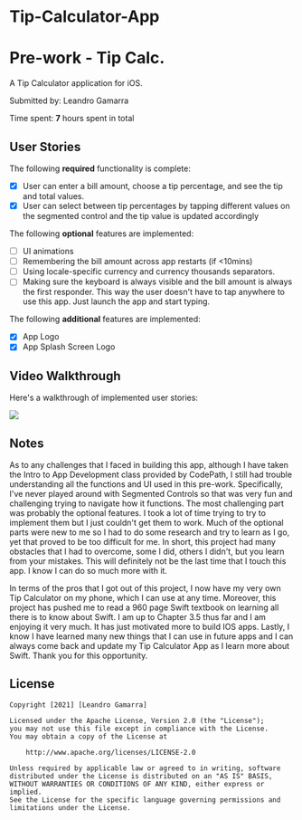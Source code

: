 # Tip-Calculator-App

# Pre-work - Tip Calc.

A Tip Calculator application for iOS.

Submitted by: Leandro Gamarra

Time spent: **7** hours spent in total

## User Stories

The following **required** functionality is complete:

* [x] User can enter a bill amount, choose a tip percentage, and see the tip and total values.
* [x] User can select between tip percentages by tapping different values on the segmented control and the tip value is updated accordingly

The following **optional** features are implemented:

* [ ] UI animations
* [ ] Remembering the bill amount across app restarts (if <10mins)
* [ ] Using locale-specific currency and currency thousands separators.
* [ ] Making sure the keyboard is always visible and the bill amount is always the first responder. This way the user doesn't have to tap anywhere to use this app. Just launch the app and start typing.

The following **additional** features are implemented:

- [x] App Logo
- [x] App Splash Screen Logo 

## Video Walkthrough

Here's a walkthrough of implemented user stories:

![](https://i.imgur.com/1bhVXkc.gif)

## Notes

As to any challenges that I faced in building this app, although I have taken the Intro to App Development class provided by CodePath, I still had trouble understanding all the functions and UI used in this pre-work. Specifically, I've never played around with Segmented Controls so that was very fun and challenging trying to navigate how it functions. The most challenging part was probably the optional features. I took a lot of time trying to try to implement them but I just couldn't get them to work. Much of the optional parts were new to me so I had to do some research and try to learn as I go, yet that proved to be too difficult for me. In short, this project had many obstacles that I had to overcome, some I did, others I didn't, but you learn from your mistakes. This will definitely not be the last time that I touch this app. I know I can do so much more with it.

In terms of the pros that I got out of this project, I now have my very own Tip Calculator on my phone, which I can use at any time. Moreover, this project has pushed me to read a 960 page Swift textbook on learning all there is to know about Swift. I am up to Chapter 3.5 thus far and I am enjoying it very much. It has just motivated more to build IOS apps. Lastly, I know I have learned many new things that I can use in future apps and I can always come back and update my Tip Calculator App as I learn more about Swift. Thank you for this opportunity.

## License

    Copyright [2021] [Leandro Gamarra]

    Licensed under the Apache License, Version 2.0 (the "License");
    you may not use this file except in compliance with the License.
    You may obtain a copy of the License at

        http://www.apache.org/licenses/LICENSE-2.0

    Unless required by applicable law or agreed to in writing, software
    distributed under the License is distributed on an "AS IS" BASIS,
    WITHOUT WARRANTIES OR CONDITIONS OF ANY KIND, either express or implied.
    See the License for the specific language governing permissions and
    limitations under the License.
